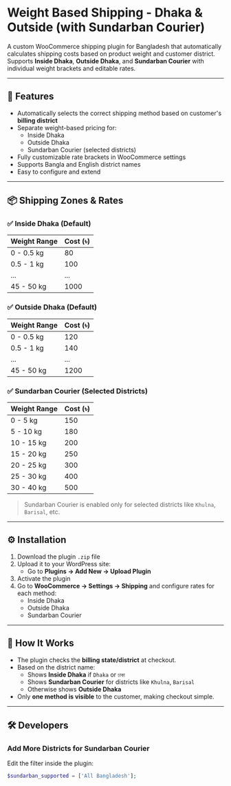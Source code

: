 # Weight Based Shipping - Dhaka & Outside (with Sundarban Courier)

A custom WooCommerce shipping plugin for Bangladesh that automatically calculates shipping costs based on product weight and customer district. Supports **Inside Dhaka**, **Outside Dhaka**, and **Sundarban Courier** with individual weight brackets and editable rates.

---

## 🚀 Features

- Automatically selects the correct shipping method based on customer's **billing district**
- Separate weight-based pricing for:
  - Inside Dhaka
  - Outside Dhaka
  - Sundarban Courier (selected districts)
- Fully customizable rate brackets in WooCommerce settings
- Supports Bangla and English district names
- Easy to configure and extend

---

## 📦 Shipping Zones & Rates

### ✅ Inside Dhaka (Default)

| Weight Range | Cost (৳) |
|--------------|----------|
| 0 - 0.5 kg   | 80       |
| 0.5 - 1 kg   | 100      |
| ...          | ...      |
| 45 - 50 kg   | 1000     |

### ✅ Outside Dhaka (Default)

| Weight Range | Cost (৳) |
|--------------|----------|
| 0 - 0.5 kg   | 120      |
| 0.5 - 1 kg   | 140      |
| ...          | ...      |
| 45 - 50 kg   | 1200     |

### ✅ Sundarban Courier (Selected Districts)

| Weight Range | Cost (৳) |
|--------------|----------|
| 0 - 5 kg     | 150      |
| 5 - 10 kg    | 180      |
| 10 - 15 kg   | 200      |
| 15 - 20 kg   | 250      |
| 20 - 25 kg   | 300      |
| 25 - 30 kg   | 400      |
| 30 - 40 kg   | 500      |

> Sundarban Courier is enabled only for selected districts like `Khulna`, `Barisal`, etc.

---

## ⚙️ Installation

1. Download the plugin `.zip` file
2. Upload it to your WordPress site:
   - Go to **Plugins → Add New → Upload Plugin**
3. Activate the plugin
4. Go to **WooCommerce → Settings → Shipping** and configure rates for each method:
   - Inside Dhaka
   - Outside Dhaka
   - Sundarban Courier

---

## 📐 How It Works

- The plugin checks the **billing state/district** at checkout.
- Based on the district name:
  - Shows **Inside Dhaka** if `Dhaka` or `ঢাকা`
  - Shows **Sundarban Courier** for districts like `Khulna`, `Barisal`
  - Otherwise shows **Outside Dhaka**
- Only **one method is visible** to the customer, making checkout simple.

---

## 🛠 Developers

### Add More Districts for Sundarban Courier

Edit the filter inside the plugin:

```php
$sundarban_supported = ['All Bangladesh'];
